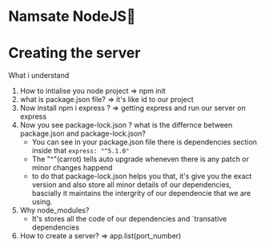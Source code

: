 # Namsate NodeJS🚀

# Creating the server

What i understand 
1. How to intialise you node project => npm init
2. what is package.json file? => it's like id to our project
3. Now install npm i express ? => getting express and run our server on express
4. Now you see package-lock.json ? what is the differnce between package.json and package-lock.json?
    - You can see in your package.json file there is dependencies section inside that `express: "^5.1.0"`
    - The "^"(carrot) tells auto upgrade wheneven there is any patch or minor changes happend
    - to do that package-lock.json helps you that, it's give you the exact version and also store all
      minor details of our dependencies, bascially it maintains the intergrity of our dependencie that we are using.
5. Why node_modules?
    - It's stores all the code of our dependencies and `transative dependencies
6. How to create a server? => app.list(port_number)
